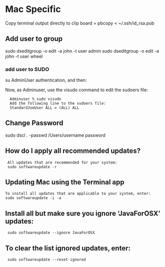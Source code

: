# Mac Specific
 Copy terminal output directly to clip board = pbcopy < ~/.ssh/id_rsa.pub


## Add user to group
 sudo dseditgroup -o edit -a john -t user admin
 sudo dseditgroup -o edit -a john -t user wheel
### add user to SUDO
  su AdminUser
  authentication, and then:
   
   Now, as Adminuser, use the visudo command to edit the sudoers file:

      Adminuser % sudo visudo
      Add the following line to the sudoers file:
      StandardJoeUser ALL = (ALL) ALL

## Change Password
 sudo dscl . -passwd /Users/username password


## How do I apply all recommended updates?
     All updates that are recommended for your system:
     sudo softwareupdate -r

## Updating Mac using the Terminal app
    To install all updates that are applicable to your system, enter:
    sudo softwareupdate -i -a

## Install all but make sure you ignore ‘JavaForOSX’ updates:
     sudo softwareupdate --ignore JavaForOSX

## To clear the list ignored updates, enter:
     sudo softwareupdate --reset-ignored

